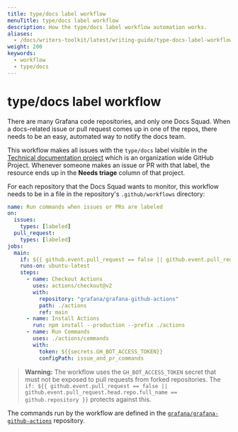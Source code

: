 ```yaml
---
title: type/docs label workflow
menuTitle: type/docs label workflow
description: How the type/docs label workflow automation works.
aliases:
  - /docs/writers-toolkit/latest/writing-guide/type-docs-label-workflow/
weight: 200
keywords:
  - workflow
  - type/docs
---
```


# type/docs label workflow

There are many Grafana code repositories, and only one Docs Squad.
When a docs-related issue or pull request comes up in one of the repos, there needs to be an easy, automated way to notify the docs team.

This workflow makes all issues with the `type/docs` label visible in the [Technical documentation project](https://github.com/orgs/grafana/projects/69) which is an organization wide GitHub Project.
Whenever someone makes an issue or PR with that label, the resource ends up in the **Needs triage** column of that project.

For each repository that the Docs Squad wants to monitor, this workflow needs to be in a file in the repository's `.github/workflows` directory:

```yaml
name: Run commands when issues or PRs are labeled
on:
  issues:
    types: [labeled]
  pull_request:
    types: [labeled]
jobs:
  main:
    if: ${{ github.event.pull_request == false || github.event.pull_request.head.repo.full_name == github.repository }}
    runs-on: ubuntu-latest
    steps:
      - name: Checkout Actions
        uses: actions/checkout@v2
        with:
          repository: "grafana/grafana-github-actions"
          path: ./actions
          ref: main
      - name: Install Actions
        run: npm install --production --prefix ./actions
      - name: Run Commands
        uses: ./actions/commands
        with:
          token: ${{secrets.GH_BOT_ACCESS_TOKEN}}
          configPath: issue_and_pr_commands
```

> **Warning:** The workflow uses the `GH_BOT_ACCESS_TOKEN` secret that must not be exposed to pull requests from forked repositories.
> The `if: ${{ github.event.pull_request == false || github.event.pull_request.head.repo.full_name == github.repository }}` protects against this.

The commands run by the workflow are defined in the [`grafana/grafana-github-actions`](https://github.com/grafana/grafana-github-actions/) repository.

